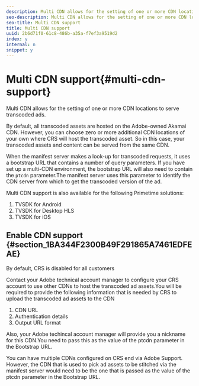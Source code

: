 ```yaml
---
description: Multi CDN allows for the setting of one or more CDN locations to serve transcoded ads.
seo-description: Multi CDN allows for the setting of one or more CDN locations to serve transcoded ads.
seo-title: Multi CDN support
title: Multi CDN support
uuid: 2b6d71f0-61c8-486b-a35a-f7ef3a9519d2
index: y
internal: n
snippet: y
---
```


# Multi CDN support{#multi-cdn-support}

Multi CDN allows for the setting of one or more CDN locations to serve transcoded ads.

By default, all transcoded assets are hosted on the Adobe-owned Akamai CDN. However, you can choose zero or more additional CDN locations of your own where CRS will host the transcoded asset. So in this case, your transcoded assets and content can be served from the same CDN.

When the manifest server makes a look-up for transcoded requests, it uses a bootstrap URL that contains a number of query parameters. If you have set up a multi-CDN environment, the bootstrap URL will also need to contain the `ptcdn` parameter.The manifest server uses this parameter to identify the CDN server from which to get the transcoded version of the ad.

Multi CDN support is also available for the following Primetime solutions:

1. TVSDK for Android 
1. TVSDK for Desktop HLS 
1. TVSDK for iOS

## Enable CDN support {#section_1BA344F2300B49F291865A7461EDFEAE}

By default, CRS is disabled for all customers

Contact your Adobe technical account manager to configure your CRS account to use other CDNs to host the transcoded ad assets.You will be required to provide the following information that is needed by CRS to upload the transcoded ad assets to the CDN

1. CDN URL 
1. Authentication details 
1. Output URL format

Also, your Adobe techincal account manager will provide you a nickname for this CDN.You need to pass this as the value of the ptcdn parameter in the Bootstrap URL.

You can have multiple CDNs configured on CRS end via Adobe Support. However, the CDN that is used to pick ad assets to be stitched via the manifest server would need to be the one that is passed as the value of the ptcdn parameter in the Bootstrap URL. 
